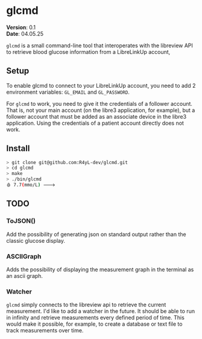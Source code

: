 # glcmd

**Version**: 0.1<br>
**Date**: 04.05.25

`glcmd` is a small command-line tool that interoperates with the libreview API to retrieve blood glucose information from a LibreLinkUp account,

## Setup

To enable glcmd to connect to your LibreLinkUp account, you need to add 2 environment variables: `GL_EMAIL` and `GL_PASSWORD`.

For `glcmd` to work, you need to give it the credentials of a follower account. That is, not your main account (on the libre3 application, for example), but a follower account that must be added as an associate device in the libre3 application. Using the credentials of a patient account directly does not work.

## Install

```bash
> git clone git@github.com:R4yL-dev/glcmd.git
> cd glcmd
> make
> ./bin/glcmd
🩸 7.7(mmo/L) 🡒
```

## TODO

### ToJSON()

Add the possibility of generating json on standard output rather than the classic glucose display.

### ASCIIGraph

Adds the possibility of displaying the measurement graph in the terminal as an ascii graph.

### Watcher

`glcmd` simply connects to the libreview api to retrieve the current measurement. I'd like to add a watcher in the future. It should be able to run in infinity and retrieve measurements every defined period of time. This would make it possible, for example, to create a database or text file to track measurements over time.
